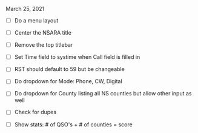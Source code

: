 March 25, 2021
* [ ] Do a menu layout
* [ ] Center the NSARA title
* [ ] Remove the top titlebar
* [ ] Set Time field to systime when Call field is filled in
* [ ] RST should default to 59 but be changeable
* [ ] Do dropdown for Mode: Phone, CW, Digital
* [ ] Do dropdown for County listing all NS counties but allow other input as well
* [ ] Check for dupes
* [ ] Show stats: # of QSO's + # of counties = score
 
